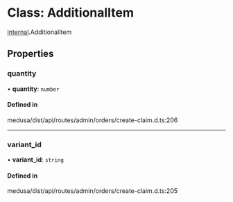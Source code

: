 # Class: AdditionalItem

[internal](../modules/internal-14.md).AdditionalItem

## Properties

### quantity

• **quantity**: `number`

#### Defined in

medusa/dist/api/routes/admin/orders/create-claim.d.ts:206

___

### variant\_id

• **variant\_id**: `string`

#### Defined in

medusa/dist/api/routes/admin/orders/create-claim.d.ts:205
